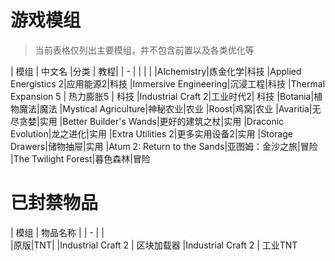 # 游戏模组
>当前表格仅列出主要模组，并不包含前置以及各类优化等


|    模组    |    中文名   |分类 | 教程|
| - |  | | |
|Alchemistry|炼金化学|科技
|Applied Energistics 2|应用能源2|科技
|Immersive Engineering|沉浸工程|科技
|Thermal Expansion 5 | 热力膨胀5 | 科技
|Industrial Craft 2|工业时代2| 科技
|Botania|植物魔法|魔法
|Mystical Agriculture|神秘农业|农业
|Roost|鸡窝|农业
|Avaritia|无尽贪婪|实用
|Better Builder's Wands|更好的建筑之杖|实用
|Draconic Evolution|龙之进化|实用
|Extra Utilities 2|更多实用设备2|实用
|Storage Drawers|储物抽屉|实用
|Atum 2: Return to the Sands|亚图姆：金沙之旅|冒险
|The Twilight Forest|暮色森林|冒险

# 已封禁物品

|    模组    |    物品名称  |
| - |  |  
|原版|TNT| 
|Industrial Craft 2 | 区块加载器
|Industrial Craft 2 | 工业TNT